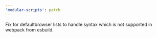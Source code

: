 ```yaml
---
'modular-scripts': patch
---
```


Fix for defaultbrowser lists to handle syntax which is not supported in webpack
from esbuild.
